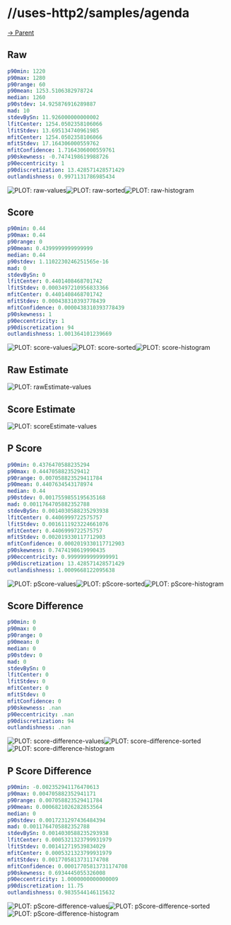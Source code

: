 
# //uses-http2/samples/agenda

[→ Parent](../..)


## Raw


```yaml
p90min: 1220
p90max: 1280
p90range: 60
p90mean: 1253.5106382978724
median: 1260
p90stdev: 14.925876916289887
mad: 10
stdevBySn: 11.926000000000002
lfitCenter: 1254.0502358106066
lfitStdev: 13.695134740961985
mfitCenter: 1254.0502358106066
mfitStdev: 17.164306000559762
mfitConfidence: 1.7164306000559761
p90skewness: -0.7474198619988726
p90eccentricity: 1
p90discretization: 13.428571428571429
outlandishness: 0.9971131786985434

```

![PLOT: raw-values](./raw/values.svg)![PLOT: raw-sorted](./raw/sorted.svg)![PLOT: raw-histogram](./raw/histogram.svg)
## Score


```yaml
p90min: 0.44
p90max: 0.44
p90range: 0
p90mean: 0.4399999999999999
median: 0.44
p90stdev: 1.1102230246251565e-16
mad: 0
stdevBySn: 0
lfitCenter: 0.4401408468701742
lfitStdev: 0.0003497210956833366
mfitCenter: 0.4401408468701742
mfitStdev: 0.000438310393778439
mfitConfidence: 0.0000438310393778439
p90skewness: 1
p90eccentricity: 1
p90discretization: 94
outlandishness: 1.001364101239669

```

![PLOT: score-values](./score/values.svg)![PLOT: score-sorted](./score/sorted.svg)![PLOT: score-histogram](./score/histogram.svg)
## Raw Estimate

![PLOT: rawEstimate-values](./rawEstimate/values.svg)
## Score Estimate

![PLOT: scoreEstimate-values](./scoreEstimate/values.svg)
## P Score


```yaml
p90min: 0.4376470588235294
p90max: 0.4447058823529412
p90range: 0.007058823529411784
p90mean: 0.4407634543178974
median: 0.44
p90stdev: 0.0017559855195635168
mad: 0.0011764705882352788
stdevBySn: 0.0014030588235293938
lfitCenter: 0.4406999722575757
lfitStdev: 0.0016111923224661076
mfitCenter: 0.4406999722575757
mfitStdev: 0.002019330117712903
mfitConfidence: 0.0002019330117712903
p90skewness: 0.7474198619990435
p90eccentricity: 0.9999999999999991
p90discretization: 13.428571428571429
outlandishness: 1.0009668122095638

```

![PLOT: pScore-values](./pScore/values.svg)![PLOT: pScore-sorted](./pScore/sorted.svg)![PLOT: pScore-histogram](./pScore/histogram.svg)
## Score Difference


```yaml
p90min: 0
p90max: 0
p90range: 0
p90mean: 0
median: 0
p90stdev: 0
mad: 0
stdevBySn: 0
lfitCenter: 0
lfitStdev: 0
mfitCenter: 0
mfitStdev: 0
mfitConfidence: 0
p90skewness: .nan
p90eccentricity: .nan
p90discretization: 94
outlandishness: .nan

```

![PLOT: score-difference-values](./score-difference/values.svg)![PLOT: score-difference-sorted](./score-difference/sorted.svg)![PLOT: score-difference-histogram](./score-difference/histogram.svg)
## P Score Difference


```yaml
p90min: -0.002352941176470613
p90max: 0.004705882352941171
p90range: 0.007058823529411784
p90mean: 0.0006821026282853564
median: 0
p90stdev: 0.0017231297436484394
mad: 0.0011764705882352788
stdevBySn: 0.0014030588235293938
lfitCenter: 0.0005321323799931979
lfitStdev: 0.001412719539834029
mfitCenter: 0.0005321323799931979
mfitStdev: 0.0017705813731174708
mfitConfidence: 0.00017705813731174708
p90skewness: 0.6934445055326008
p90eccentricity: 1.0000000000000009
p90discretization: 11.75
outlandishness: 0.9835544146115632

```

![PLOT: pScore-difference-values](./pScore-difference/values.svg)![PLOT: pScore-difference-sorted](./pScore-difference/sorted.svg)![PLOT: pScore-difference-histogram](./pScore-difference/histogram.svg)